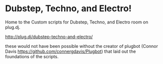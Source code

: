 Dubstep, Techno, and Electro!
===
Home to the Custom scripts for Dubstep, Techno, and Electro room on plug.dj.

http://plug.dj/dubstep-techno-and-electro/


these would not have been possible without the creator of plugbot (Connor Davis https://github.com/connergdavis/Plugbot) that laid out the foundations of the scripts.
